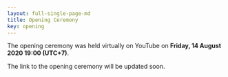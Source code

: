 ```yaml
---
layout: full-single-page-md
title: Opening Ceremony
key: opening
---
```


The opening ceremony was held virtually on YouTube on **Friday, 14 August 2020 19:00 (UTC+7)**.

The link to the opening ceremony will be updated soon.
